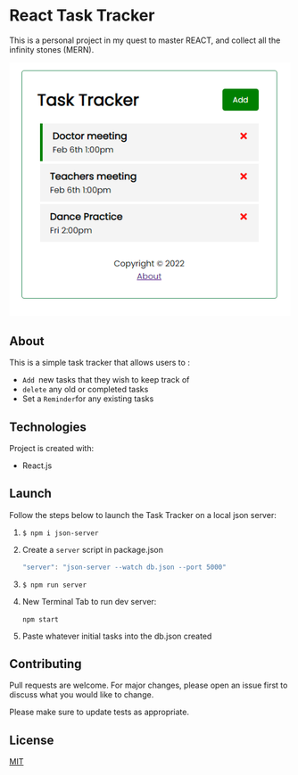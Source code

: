 # React Task Tracker

This is a personal project in my quest to master REACT, and collect all the infinity stones (MERN). 

![Captured Screenshot of Task Tracker in Browser](src\images\Capture.PNG)

## About

This is a simple task tracker that allows users to :
* ```Add ```new tasks that they wish to keep track of
* ```delete``` any old or completed tasks
* Set a ```Reminder```for any existing tasks

## Technologies
Project is created with:
* React.js

## Launch
Follow the steps below to launch the Task Tracker on a local json server:
1. ```$ npm i json-server```
2. Create a ```server``` script in package.json

   ```javascript
   "server": "json-server --watch db.json --port 5000"
   ```
3. ```$ npm run server```
4. New Terminal Tab to run dev server:

   ```npm start```
5. Paste whatever initial tasks into the db.json created

## Contributing
Pull requests are welcome. For major changes, please open an issue first to discuss what you would like to change.

Please make sure to update tests as appropriate.

## License
[MIT](https://choosealicense.com/licenses/mit/)
